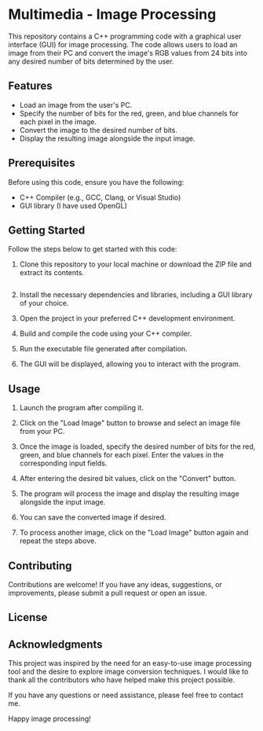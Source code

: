 <!--
# Multimedia - Image processing 
# Conversion from RGB 24 Bits into any desired number of bits for RGB determined by the user 
A C++ programming code with GUI for image processing (the user load an image from his PC,
and inserts the values of bits for red, green and blue for each pixel in the image, after pressing convert button the resulting image appears against the input image).
-->


# Multimedia - Image Processing

This repository contains a C++ programming code with a graphical user interface (GUI) for image processing. The code allows users to load an image from their PC and convert the image's RGB values from 24 bits into any desired number of bits determined by the user.

## Features

- Load an image from the user's PC.
- Specify the number of bits for the red, green, and blue channels for each pixel in the image.
- Convert the image to the desired number of bits.
- Display the resulting image alongside the input image.

## Prerequisites

Before using this code, ensure you have the following:

- C++ Compiler (e.g., GCC, Clang, or Visual Studio)
- GUI library (I have used OpenGL)

## Getting Started

Follow the steps below to get started with this code:

1. Clone this repository to your local machine or download the ZIP file and extract its contents.

```shell

```

2. Install the necessary dependencies and libraries, including a GUI library of your choice.

3. Open the project in your preferred C++ development environment.

4. Build and compile the code using your C++ compiler.

5. Run the executable file generated after compilation.

6. The GUI will be displayed, allowing you to interact with the program.

## Usage

1. Launch the program after compiling it.

2. Click on the "Load Image" button to browse and select an image file from your PC.

3. Once the image is loaded, specify the desired number of bits for the red, green, and blue channels for each pixel. Enter the values in the corresponding input fields.

4. After entering the desired bit values, click on the "Convert" button.

5. The program will process the image and display the resulting image alongside the input image.

6. You can save the converted image if desired.

7. To process another image, click on the "Load Image" button again and repeat the steps above.

## Contributing

Contributions are welcome! If you have any ideas, suggestions, or improvements, please submit a pull request or open an issue.

## License

<!-- [MIT License](LICENSE) -->

## Acknowledgments

This project was inspired by the need for an easy-to-use image processing tool and the desire to explore image conversion techniques. I would like to thank all the contributors who have helped make this project possible.

If you have any questions or need assistance, please feel free to contact me.

Happy image processing!
